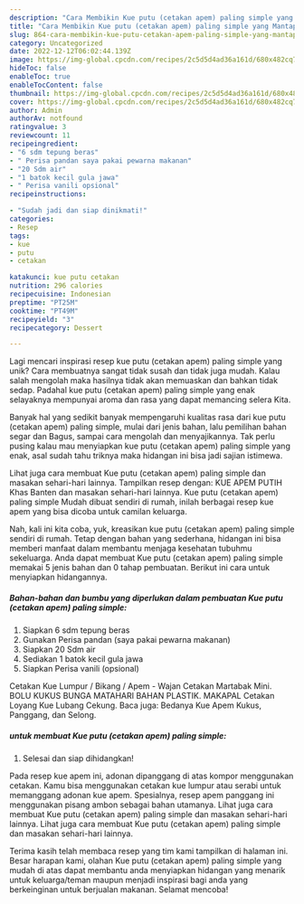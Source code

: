 ```yaml
---
description: "Cara Membikin Kue putu (cetakan apem) paling simple yang Mantap"
title: "Cara Membikin Kue putu (cetakan apem) paling simple yang Mantap"
slug: 864-cara-membikin-kue-putu-cetakan-apem-paling-simple-yang-mantap
category: Uncategorized
date: 2022-12-12T06:02:44.139Z
image: https://img-global.cpcdn.com/recipes/2c5d5d4ad36a161d/680x482cq70/kue-putu-cetakan-apem-paling-simple-foto-resep-utama.jpg
hideToc: false
enableToc: true
enableTocContent: false
thumbnail: https://img-global.cpcdn.com/recipes/2c5d5d4ad36a161d/680x482cq70/kue-putu-cetakan-apem-paling-simple-foto-resep-utama.jpg
cover: https://img-global.cpcdn.com/recipes/2c5d5d4ad36a161d/680x482cq70/kue-putu-cetakan-apem-paling-simple-foto-resep-utama.jpg
author: Admin
authorAv: notfound
ratingvalue: 3
reviewcount: 11
recipeingredient:
- "6 sdm tepung beras"
- " Perisa pandan saya pakai pewarna makanan"
- "20 Sdm air"
- "1 batok kecil gula jawa"
- " Perisa vanili opsional"
recipeinstructions:

- "Sudah jadi dan siap dinikmati!"
categories:
- Resep
tags:
- kue
- putu
- cetakan

katakunci: kue putu cetakan 
nutrition: 296 calories
recipecuisine: Indonesian
preptime: "PT25M"
cooktime: "PT49M"
recipeyield: "3"
recipecategory: Dessert

---
```





Lagi mencari inspirasi resep kue putu (cetakan apem) paling simple yang unik? Cara membuatnya sangat tidak susah dan tidak juga mudah. Kalau salah mengolah maka hasilnya tidak akan memuaskan dan bahkan tidak sedap. Padahal kue putu (cetakan apem) paling simple yang enak selayaknya mempunyai aroma dan rasa yang dapat memancing selera Kita.





Banyak hal yang sedikit banyak mempengaruhi kualitas rasa dari kue putu (cetakan apem) paling simple, mulai dari jenis bahan, lalu pemilihan bahan segar dan Bagus, sampai cara mengolah dan menyajikannya. Tak perlu pusing kalau mau menyiapkan kue putu (cetakan apem) paling simple yang enak,      asal sudah tahu triknya maka hidangan ini bisa jadi sajian istimewa.














Lihat juga cara membuat Kue putu (cetakan apem) paling simple dan masakan sehari-hari lainnya. Tampilkan resep dengan: KUE APEM PUTIH Khas Banten dan masakan sehari-hari lainnya. Kue putu (cetakan apem) paling simple Mudah dibuat sendiri di rumah, inilah berbagai resep kue apem yang bisa dicoba untuk camilan keluarga.






Nah, kali ini kita coba, yuk, kreasikan kue putu (cetakan apem) paling simple sendiri di rumah. Tetap dengan bahan yang sederhana, hidangan ini bisa memberi manfaat dalam membantu menjaga kesehatan tubuhmu sekeluarga. Anda dapat membuat Kue putu (cetakan apem) paling simple memakai 5 jenis bahan dan 0 tahap pembuatan. Berikut ini cara untuk menyiapkan hidangannya.

<!--inarticleads1-->

##### Bahan-bahan dan bumbu yang diperlukan dalam pembuatan Kue putu (cetakan apem) paling simple:

1. Siapkan 6 sdm tepung beras
1. Gunakan  Perisa pandan (saya pakai pewarna makanan)
1. Siapkan 20 Sdm air
1. Sediakan 1 batok kecil gula jawa
1. Siapkan  Perisa vanili (opsional)


Cetakan Kue Lumpur / Bikang / Apem - Wajan Cetakan Martabak Mini. BOLU KUKUS BUNGA MATAHARI BAHAN PLASTIK. MAKAPAL Cetakan Loyang Kue Lubang Cekung. Baca juga: Bedanya Kue Apem Kukus, Panggang, dan Selong. 

<!--inarticleads2-->

#####  untuk membuat Kue putu (cetakan apem) paling simple:


1. Selesai dan siap dihidangkan!

Pada resep kue apem ini, adonan dipanggang di atas kompor menggunakan cetakan. Kamu bisa menggunakan cetakan kue lumpur atau serabi untuk memanggang adonan kue apem. Spesialnya, resep apem panggang ini menggunakan pisang ambon sebagai bahan utamanya. Lihat juga cara membuat Kue putu (cetakan apem) paling simple dan masakan sehari-hari lainnya. Lihat juga cara membuat Kue putu (cetakan apem) paling simple dan masakan sehari-hari lainnya. 

Terima kasih telah membaca resep yang tim kami tampilkan di halaman ini. Besar harapan kami, olahan Kue putu (cetakan apem) paling simple yang mudah di atas dapat membantu anda menyiapkan hidangan yang menarik untuk keluarga/teman maupun menjadi inspirasi bagi anda yang berkeinginan untuk berjualan makanan. Selamat mencoba!
